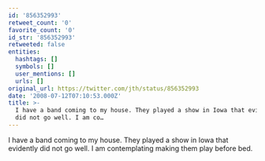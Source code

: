 ```yaml
---
id: '856352993'
retweet_count: '0'
favorite_count: '0'
id_str: '856352993'
retweeted: false
entities:
  hashtags: []
  symbols: []
  user_mentions: []
  urls: []
original_url: https://twitter.com/jth/status/856352993
date: '2008-07-12T07:10:53.000Z'
title: >-
  I have a band coming to my house. They played a show in Iowa that evidently
  did not go well. I am co…
---
```


I have a band coming to my house. They played a show in Iowa that evidently did not go well. I am contemplating making them play before bed.